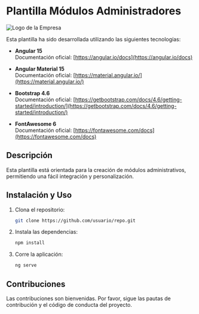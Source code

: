 # Plantilla Módulos Administradores

![Logo de la Empresa](ruta/al/logo.png)

Esta plantilla ha sido desarrollada utilizando las siguientes tecnologías:

- **Angular 15**  
  Documentación oficial: [https://angular.io/docs](https://angular.io/docs)

- **Angular Material 15**  
  Documentación oficial: [https://material.angular.io/](https://material.angular.io/)

- **Bootstrap 4.6**  
  Documentación oficial: [https://getbootstrap.com/docs/4.6/getting-started/introduction/](https://getbootstrap.com/docs/4.6/getting-started/introduction/)

- **FontAwesome 6**  
  Documentación oficial: [https://fontawesome.com/docs](https://fontawesome.com/docs)

## Descripción

Esta plantilla está orientada para la creación de módulos administrativos, permitiendo una fácil integración y personalización.

## Instalación y Uso

1. Clona el repositorio:
    ```bash
    git clone https://github.com/usuario/repo.git
    ```

2. Instala las dependencias:
    ```bash
    npm install
    ```

3. Corre la aplicación:
    ```bash
    ng serve
    ```

## Contribuciones

Las contribuciones son bienvenidas. Por favor, sigue las pautas de contribución y el código de conducta del proyecto.
